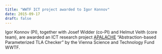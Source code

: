 ```yaml
---
title: "WWTF ICT project awarded to Igor Konnov"
date: 2015-09-17
draft: false
---
```

<p>Igor Konnov (PI), together with Josef Widder (co-PI) and Helmut Veith (core team), are awarded an ICT research project <a href="http://www.wwtf.at/programmes/ict/index.php?lang=EN#c4476h">APALACHE</a> “Abstraction-based Parameterized TLA Checker” by the Vienna Science and Technology Fund WWTF.</p>
<div class="fix"><!----></div>
